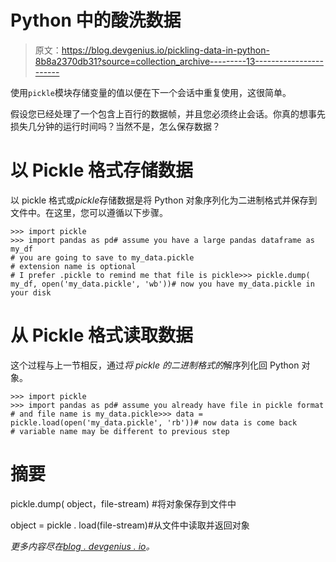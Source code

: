 # Python 中的酸洗数据

> 原文：<https://blog.devgenius.io/pickling-data-in-python-8b8a2370db31?source=collection_archive---------13----------------------->

使用`pickle`模块存储变量的值以便在下一个会话中重复使用，这很简单。

假设您已经处理了一个包含上百行的数据帧，并且您必须终止会话。你真的想事先损失几分钟的运行时间吗？当然不是，怎么保存数据？

# 以 Pickle 格式存储数据

以 pickle 格式或*pickle*存储数据是将 Python 对象序列化为二进制格式并保存到文件中。在这里，您可以遵循以下步骤。

```
>>> import pickle
>>> import pandas as pd# assume you have a large pandas dataframe as my_df 
# you are going to save to my_data.pickle
# extension name is optional 
# I prefer .pickle to remind me that file is pickle>>> pickle.dump( my_df, open('my_data.pickle', 'wb'))# now you have my_data.pickle in your disk
```

# 从 Pickle 格式读取数据

这个过程与上一节相反，通过*将 pickle 的二进制格式的*解序列化回 Python 对象。

```
>>> import pickle
>>> import pandas as pd# assume you already have file in pickle format
# and file name is my_data.pickle>>> data = pickle.load(open('my_data.pickle', 'rb'))# now data is come back
# variable name may be different to previous step
```

# 摘要

pickle.dump( object，file-stream) #将对象保存到文件中

object = pickle . load(file-stream)#从文件中读取并返回对象

*更多内容尽在*[*blog . devgenius . io*](http://blog.devgenius.io)*。*